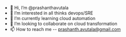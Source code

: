- 👋 Hi, I’m @prashanthavutala
- 👀 I’m interested in all thinks devops/SRE
- 🌱 I’m currently learning cloud automation
- 💞️ I’m looking to collaborate on cloud transformation
- 📫 How to reach me -- prashanth.avutala@gmail.com

<!---
prashanthavutala/prashanthavutala is a ✨ special ✨ repository because its `README.md` (this file) appears on your GitHub profile.
You can click the Preview link to take a look at your changes.
--->
